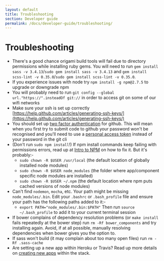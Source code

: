 ```yaml
---
layout: default
title: Troubleshooting
section: Developer guide
permalink: /docs/developer-guide/troubleshooting/
---
```


# Troubleshooting

- There's a good chance origami build tools will fail due to directory permissions while installing ruby gems. You will need to run `gem install sass -v 3.4.13`/`sudo gem install sass -v 3.4.13` and `gem install scss-lint -v 0.35.0`/`sudo gem install scss-lint -v 0.35.0`.
- If you experience issues with node try `npm install -g npm@2.7.5` to upgrade or downgrade npm
- You will probably need to run `git config --global url."https://".insteadOf git://` in order to access git on some of our wifi networks
- Make sure your ssh is set up correctly [https://help.github.com/articles/generating-ssh-keys/](https://help.github.com/articles/generating-ssh-keys/)
- You should set up [two factor authentication](https://github.com/settings/security) for github. This will mean when you first try to submit code to github your password won't be recognised and you'll need to use a [personal access token](https://github.com/settings/applications) instead of your password in the git cli
- (Don't run `sudo npm install`!)  If npm install commands keep failing with permissions errors, read up at [Intro to NPM](http://howtonode.org/introduction-to-npm) on how to fix it.  But it's probably:-
  -  `sudo chown -R $USER /usr/local` (the default location of globally installed node modules)
  -  `sudo chown -R $USER node_modules` (the folder where app/component specific node modules are installed)
  -  `sudo chown -R $USER ~/.npm` (the default location where npm puts cached versions of node modules)
- Can't find `nodemon`, `mocha`, etc.  Your path might be missing `node_modules/.bin`.  Edit your `.bashrc` or `.bash_profile` file and ensure your path has the following paths added to it:-
  - `export PATH="node_modules/.bin:$PATH"`
  Then run `source ~/.bash_profile` to add it to your current terminal session
- If bower complains of dependency resolution problems (or `make install` fails repeatedly at the bower step) run `rm -Rf bower_components` and try installing again. Avoid, if at all possible, manually resolving dependencies when bower gives you the option to.
- If sass won't build (it may complain about too many open files) run `rm -Rf .sass-cache`
- Are setting up a new app within Heroku or Travis? Read up more details on [creating new apps](/docs/developer-guide/creating-new-apps/) within the stack.
